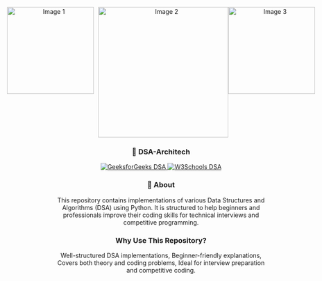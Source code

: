 <!-- README.md for Data Structures and Algorithms Repository -->

<p align="center" style="display: flex; justify-content: center;">
  <img src="https://cdn.devdojo.com/images/october2021/graph.gif" alt="Image 1" width="200px" style="margin-right: 10px;">
  <img src="https://cdn.prod.website-files.com/5e6e40d40f8bc39164b5c4e9/64e4bb21571af3c19c26b3a2_github.webp" alt="Image 2" width="300px">
  <img src="https://miro.medium.com/v2/resize:fit:800/1*gVJYUUE_rBHcpE5XB2s5ag.gif" alt="Image 3" width="200px">
</p>

<div align="center">
  <h3 align="center"> 🌟 DSA-Architech</h3>
  
  <p align="center">
    <a href="https://www.geeksforgeeks.org/dsa-tutorial-learn-data-structures-and-algorithms/">
      <img src="https://img.shields.io/badge/GeeksforGeeks-Github-%238FBCBB?style=for-the-badge&logo=geeksforgeeks&logoColor=%ffffff" alt="GeeksforGeeks DSA">
    </a>
    <a href="https://www.w3schools.com/dsa/">
      <img src="https://img.shields.io/badge/W3Schools-Github-%2385A389?style=for-the-badge&logo=w3schools&logoColor=%ffffff" alt="W3Schools DSA">
    </a>
  </p>
  
  <h3 align="center">📌 About</h3>
  <p>This repository contains implementations of various Data Structures and Algorithms (DSA) using Python. It is structured to help beginners and professionals improve their coding skills for technical interviews and competitive programming.</p>
  
  <h3 align="center">Why Use This Repository?</h3>
  <p>
     Well-structured DSA implementations,
     Beginner-friendly explanations,
     Covers both theory and coding problems,
     Ideal for interview preparation and competitive coding.
  </p>
</div>
